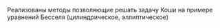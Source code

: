 Реализованы методы позволяющие решать задачу Коши на примере уравнений Бесселя (цилиндрическое, эллиптическое)
